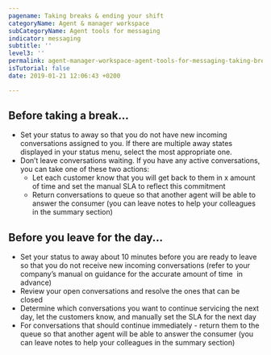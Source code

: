 ```yaml
---
pagename: Taking breaks & ending your shift
categoryName: Agent & manager workspace
subCategoryName: Agent tools for messaging
indicator: messaging
subtitle: ''
level3: ''
permalink: agent-manager-workspace-agent-tools-for-messaging-taking-breaks-ending-shift.html
isTutorial: false
date: 2019-01-21 12:06:43 +0200

---
```

## Before taking a break…

* Set your status to away so that you do not have new incoming conversations assigned to you. If there are multiple away states displayed in your status menu, select the most appropriate one.
* Don’t leave conversations waiting. If you have any active conversations, you can take one of these two actions:
  * Let each customer know that you will get back to them in x amount of time and set the manual SLA to reflect this commitment
  * Return conversations to queue so that another agent will be able to answer the consumer (you can leave notes to help your colleagues in the summary section)

## Before you leave for the day...

* Set your status to away about 10 minutes before you are ready to leave so that you do not receive new incoming conversations (refer to your company’s manual on guidance for the accurate amount of time  in advance) 
* Review your open conversations and resolve the ones that can be closed
* Determine which conversations you want to continue servicing the next day, let the customers know, and manually set the SLA for the next day
* For conversations that should continue immediately - return them to the queue so that another agent will be able to answer the consumer (you can leave notes to help your colleagues in the summary section)